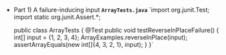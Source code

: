 * Part 1) A failure-inducing input
  **`ArrayTests.java`**
    `import org.junit.Test;
     import static org.junit.Assert.*;

     public class ArrayTests {
       @Test
       public void testReverseInPlaceFailure() {
         int[] input = {1, 2, 3, 4};
         ArrayExamples.reverseInPlace(input);
         assertArrayEquals(new int[]{4, 3, 2, 1}, input);
       }
     }`
